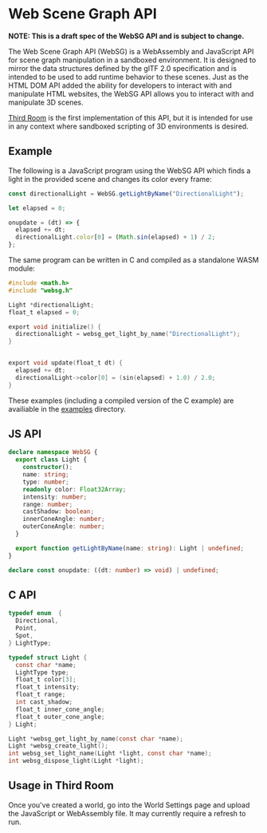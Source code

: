 # Web Scene Graph API

**NOTE: This is a draft spec of the WebSG API and is subject to change.**

The Web Scene Graph API (WebSG) is a WebAssembly and JavaScript API for scene graph manipulation in a sandboxed environment. It is designed to mirror the data structures defined by the glTF 2.0 specification and is intended to be used to add runtime behavior to these scenes. Just as the HTML DOM API added the ability for developers to interact with and manipulate HTML websites, the WebSG API allows you to interact with and manipulate 3D scenes.

[Third Room](https://thirdroom.io) is the first implementation of this API, but it is intended for use in any context where sandboxed scripting of 3D environments is desired.

## Example

The following is a JavaScript program using the WebSG API which finds a light in the provided scene and changes its color every frame:

```js
const directionalLight = WebSG.getLightByName("DirectionalLight");

let elapsed = 0;

onupdate = (dt) => {
  elapsed += dt;
  directionalLight.color[0] = (Math.sin(elapsed) + 1) / 2;
};
```

The same program can be written in C and compiled as a standalone WASM module:

```c
#include <math.h>
#include "websg.h"

Light *directionalLight;
float_t elapsed = 0;

export void initialize() {
  directionalLight = websg_get_light_by_name("DirectionalLight");
}


export void update(float_t dt) {
  elapsed += dt;
  directionalLight->color[0] = (sin(elapsed) + 1.0) / 2.0;
}
```

These examples (including a compiled version of the C example) are availiable in the [examples](https://github.com/matrix-org/thirdroom/tree/main/examples/) directory.

## JS API

```ts
declare namespace WebSG {
  export class Light {
    constructor();
    name: string;
    type: number;
    readonly color: Float32Array;
    intensity: number;
    range: number;
    castShadow: boolean;
    innerConeAngle: number;
    outerConeAngle: number;
  }

  export function getLightByName(name: string): Light | undefined;
}

declare const onupdate: ((dt: number) => void) | undefined;
```

## C API

```c
typedef enum  {
  Directional,
  Point,
  Spot,
} LightType;

typedef struct Light {
  const char *name;
  LightType type;
  float_t color[3];
  float_t intensity;
  float_t range;
  int cast_shadow;
  float_t inner_cone_angle;
  float_t outer_cone_angle;
} Light;

Light *websg_get_light_by_name(const char *name);
Light *websg_create_light();
int websg_set_light_name(Light *light, const char *name);
int websg_dispose_light(Light *light);
```

## Usage in Third Room

Once you've created a world, go into the World Settings page and upload the JavaScript or WebAssembly file. It may currently require a refresh to run.
